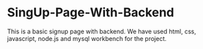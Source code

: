 # SingUp-Page-With-Backend
This is a basic signup page with backend. We have used html, css, javascript, node.js and mysql workbench for the project.
